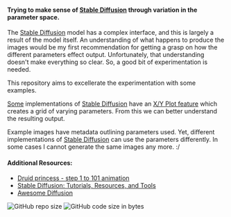 #### Trying to make sense of [Stable Diffusion][1] through variation in the parameter space.

The [Stable Diffusion][1] model has a complex interface, and this is largely a result of the model itself. An understanding of what happens to produce the images would be my first recommendation for getting a grasp on how the different parameters effect output. Unfortunately, that understanding doesn't make everything so clear. So, a good bit of experimentation is needed.

This repository aims to excellerate the experimentation with some examples. 

[Some][2] implementations of [Stable Diffusion][1] have an [X/Y Plot feature][3] which creates a grid of varying parameters. From this we can better understand the resulting output.

Example images have metadata outlining parameters used. Yet, different implementations of [Stable Diffusion][1] can use the parameters differently. In some cases I cannot generate the same images any more. :/



#### Additional Resources:

* [Druid princess - step 1 to 101 animation][4]
* [Stable Diffusion: Tutorials, Resources, and Tools][5]
* [Awesome Diffusion][6]

![GitHub repo size][7] ![GitHub code size in bytes][8]


[1]: https://github.com/CompVis/stable-diffusion
[2]: https://github.com/AUTOMATIC1111/stable-diffusion-webui
[3]: https://github.com/AUTOMATIC1111/stable-diffusion-webui/wiki/Features#xy-plot
[4]: https://www.reddit.com/r/StableDiffusion/comments/xay9ts/druid_princess_step_1_to_101_animation/
[5]: https://stackdiary.com/stable-diffusion-resources/
[6]: https://github.com/cobanov/awesome-diffusion
[7]: https://img.shields.io/github/languages/code-size/bitRAKE/sd-xy-studies?style=for-the-badge
[8]: https://img.shields.io/github/repo-size/bitRAKE/sd-xy-studies?style=for-the-badge
